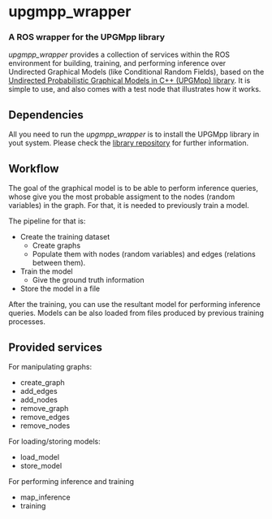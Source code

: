 # upgmpp_wrapper
### A ROS wrapper for the UPGMpp library

<em>upgmpp_wrapper</em> provides a collection of services within the ROS environment for building, training, and performing inference over Undirected Graphical Models (like Conditional Random Fields), based on the [Undirected Probabilistic Graphical Models in C++ (UPGMpp) library](http://mapir.isa.uma.es/mapirwebsite/index.php/mapir-downloads/201-the-upgmpp-library.html). It is simple to use, and also comes with a test node that illustrates how it works.

## Dependencies

All you need to run the <em>upgmpp_wrapper</em> is to install the UPGMpp library in yout system. Please check the [library repository](https://github.com/jotaraul/upgmpp) for further information.

## Workflow

The goal of the graphical model is to be able to perform inference queries, whose give you the most probable assigment to the nodes (random variables) in the graph. For that, it is needed to previously train a model.

The pipeline for that is:

- Create the training dataset
  - Create graphs
  - Populate them with nodes (random variables) and edges (relations between them).
- Train the model
  - Give the ground truth information
- Store the model in a file 

After the training, you can use the resultant model for performing inference queries. Models can be also loaded from files produced by previous training processes.

## Provided services

For manipulating graphs:

- create_graph
- add_edges
- add_nodes
- remove_graph
- remove_edges
- remove_nodes

For loading/storing models:

- load_model
- store_model

For performing inference and training

- map_inference
- training
